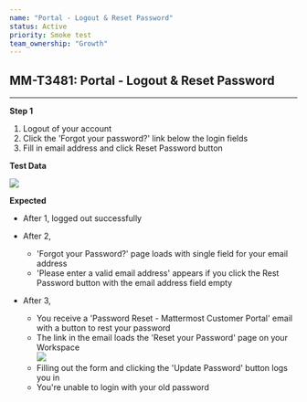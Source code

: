 ```yaml
---
name: "Portal - Logout & Reset Password"
status: Active
priority: Smoke test
team_ownership: "Growth"
---
```


## MM-T3481: Portal - Logout & Reset Password

---

**Step 1**

1. Logout of your account
2. Click the 'Forgot your password?' link below the login fields
3. Fill in email address and click Reset Password button

**Test Data**

![](https://smartbear-tm4j-prod-us-west-2-attachment-rich-text.s3.us-west-2.amazonaws.com/embedded-f3277290f945470c4add5d21ef3dc7ca7b74388fc7152bfb6b99ae58c66a95a8-1604968028428-1604968028428.png)

**Expected**

- After 1, logged out successfully

- After 2, 

  - 'Forgot your Password?' page loads with single field for your email address
  - 'Please enter a valid email address' appears if you click the Rest Password button with the email address field empty

- After 3, 

  - You receive a 'Password Reset - Mattermost Customer Portal' email with a button to rest your password
  - The link in the email loads the 'Reset your Password' page on your Workspace\
    ![](https://smartbear-tm4j-prod-us-west-2-attachment-rich-text.s3.us-west-2.amazonaws.com/embedded-f3277290f945470c4add5d21ef3dc7ca7b74388fc7152bfb6b99ae58c66a95a8-1604968363733-1604968363733.png)
  - Filling out the form and clicking the 'Update Password' button logs you in
  - You're unable to login with your old password
